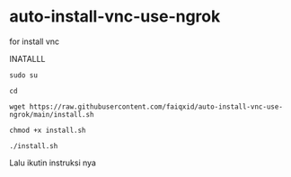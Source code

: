 # auto-install-vnc-use-ngrok
for install vnc 


INATALLL
```shell
sudo su
```
```shell
cd
```
```shell
wget https://raw.githubusercontent.com/faiqxid/auto-install-vnc-use-ngrok/main/install.sh
```
```shell
chmod +x install.sh
```
```shell
./install.sh
```



Lalu ikutin instruksi nya

